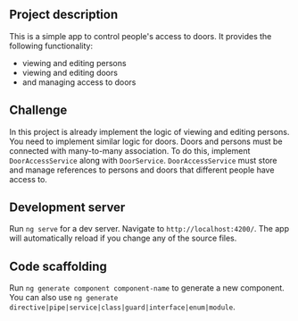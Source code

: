 ## Project description

This is a simple app to control people's access to doors.
It provides the following functionality:
* viewing and editing persons
* viewing and editing doors
* and managing access to doors

## Challenge

In this project is already implement the logic of viewing and editing persons. You need to implement similar logic for doors.
Doors and persons must be connected with many-to-many association. To do this, implement `DoorAccessService` along with `DoorService`.
`DoorAccessService` must store and manage references to persons and doors that different people have access to.

## Development server

Run `ng serve` for a dev server. Navigate to `http://localhost:4200/`. The app will automatically reload if you change any of the source files.

## Code scaffolding

Run `ng generate component component-name` to generate a new component. You can also use `ng generate directive|pipe|service|class|guard|interface|enum|module`.
